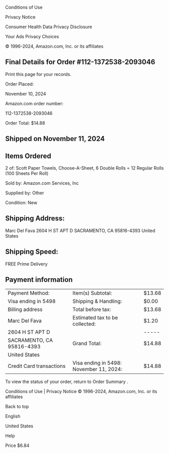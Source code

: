 <!-- image -->

Conditions of Use

Privacy Notice

Consumer Health Data Privacy Disclosure

Your Ads Privacy Choices

© 1996-2024, Amazon.com, Inc. or its affiliates

## Final Details for Order #112-1372538-2093046

Print this page for your records.

Order Placed:

November 10, 2024

Amazon.com order number:

112-1372538-2093046

Order Total: $14.88

## Shipped on November 11, 2024

## Items Ordered

2 of: Scott Paper Towels, Choose-A-Sheet, 6 Double Rolls = 12 Regular Rolls (100 Sheets Per Roll)

Sold by: Amazon.com Services, Inc

Supplied by: Other

Condition: New

## Shipping Address:

Marc Del Fava 2604 H ST APT D SACRAMENTO, CA 95816-4393 United States

## Shipping Speed:

FREE Prime Delivery

## Payment information

|                           |                                         |        |
|---------------------------|-----------------------------------------|--------|
| Payment Method:           | Item(s) Subtotal:                       | $13.68 |
| Visa  ending in 5498      | Shipping & Handling:                    | $0.00  |
| Billing address           | Total before tax:                       | $13.68 |
| Marc Del Fava             | Estimated tax to be collected:          | $1.20  |
| 2604 H ST APT D           |                                         | -----  |
| SACRAMENTO, CA 95816-4393 | Grand Total:                            | $14.88 |
| United States             |                                         |        |
| Credit Card transactions  | Visa ending in 5498: November 11, 2024: | $14.88 |

To view the status of your order, return to Order Summary .

Conditions of Use | Privacy Notice © 1996-2024, Amazon.com, Inc. or its affiliates

Back to top

English

United States

Help

Price $6.84